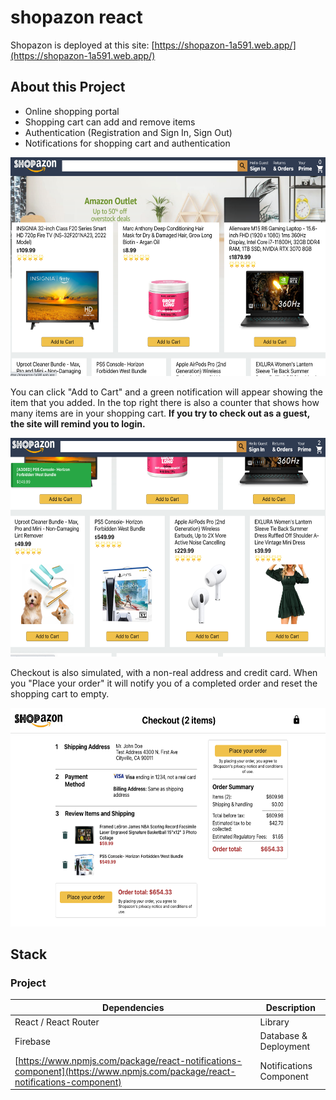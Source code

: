 # shopazon react

Shopazon is deployed at this site: [https://shopazon-1a591.web.app/](https://shopazon-1a591.web.app/)

## About this Project
- Online shopping portal
- Shopping cart can add and remove items
- Authentication (Registration and Sign In, Sign Out)
- Notifications for shopping cart and authentication

<img src="src/images/shop1.png" height="350">

You can click "Add to Cart" and a green notification will appear showing the item that you added.  In the top right there is also a counter that shows how many items are in your shopping cart.  **If you try to check out as a guest, the site will remind you to login.**

<img src="src/images/shop2.png" height="350">

Checkout is also simulated, with a non-real address and credit card.  When you "Place your order" it will notify you of a completed order and reset the shopping cart to empty.

<img src="src/images/shop3.png" height="350">


## Stack

### Project

| Dependencies  | Description |
| ------------- | ------------- |
|  React / React Router | Library |
|  Firebase | Database & Deployment |
|  [https://www.npmjs.com/package/react-notifications-component](https://www.npmjs.com/package/react-notifications-component)  | Notifications Component |
 